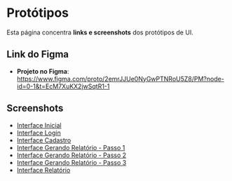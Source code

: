 # Protótipos
Esta página concentra **links e screenshots** dos protótipos de UI.

## Link do Figma
- **Projeto no Figma**: https://www.figma.com/proto/2emrJJUe0NyGwPTNRoU5Z8/PM?node-id=0-1&t=EcM7XuKX2jwSqtR1-1

## Screenshots
- [Interface Inicial](./assets/prototipo/folha-certa-pagina-inicial.png)
- [Interface Login](./assets/prototipo/folha-certa-login.png)
- [Interface Cadastro](./assets/prototipo/folha-certa-cadastro.png)
- [Interface Gerando Relatório - Passo 1](./assets/prototipo/folha-certa-dados-iniciais.png)
- [Interface Gerando Relatório - Passo 2](./assets/prototipo/folha-certa-adicionais.png)
- [Interface Gerando Relatório - Passo 3](./assets/prototipo/folha-certa-beneficios-e-deducoes.png)
- [Interface Relatório](./assets/prototipo/folha-certa-relatorio.png)